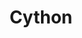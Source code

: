 ---
layout: toctree
title: Cython
permalink: /blog/coding/md/
parent: /blog/coding/



enumerate_grand_children: true

---